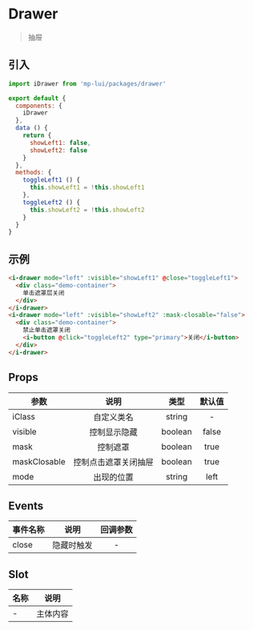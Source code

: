 # Drawer

> 抽屉

## 引入

``` js
import iDrawer from 'mp-lui/packages/drawer'

export default {
  components: {
    iDrawer
  },
  data () {
    return {
      showLeft1: false,
      showLeft2: false
    }
  },
  methods: {
    toggleLeft1 () {
      this.showLeft1 = !this.showLeft1
    },
    toggleLeft2 () {
      this.showLeft2 = !this.showLeft2
    }
  }
}
```

## 示例

``` html
<i-drawer mode="left" :visible="showLeft1" @close="toggleLeft1">
  <div class="demo-container">
    单击遮罩层关闭
  </div>
</i-drawer>
<i-drawer mode="left" :visible="showLeft2" :mask-closable="false">
  <div class="demo-container">
    禁止单击遮罩关闭
    <i-button @click="toggleLeft2" type="primary">关闭</i-button>
  </div>
</i-drawer>
```

## Props

| 参数           | 说明                           |   类型   | 默认值 |
| ------------- |:-----------------------------:| :-------:| :-----------: |
| iClass | 自定义类名 | string | - |
| visible | 控制显示隐藏 | boolean | false |
| mask | 控制遮罩 |  boolean  | true |
| maskClosable | 控制点击遮罩关闭抽屉 | boolean | true |
| mode | 出现的位置 | string | left |

## Events

| 事件名称 |    说明    | 回调参数 |
| :------- | :--------: | :------: |
| close    | 隐藏时触发 |    -     |

## Slot

| 名称 |   说明   |
| ---- | :------: |
| -    | 主体内容 |

